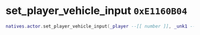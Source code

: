 # set_player_vehicle_input `0xE1160B04`

```lua
natives.actor.set_player_vehicle_input(_player --[[ number ]], _unk1 --[[ number ]], _unk2 --[[ number ]], _unk3 --[[ number ]])
```